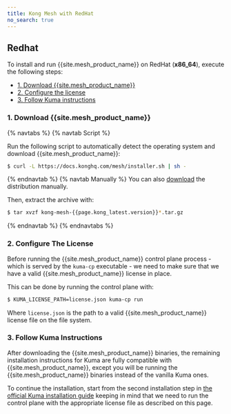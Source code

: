 ```yaml
---
title: Kong Mesh with RedHat
no_search: true
---
```


## Redhat

To install and run {{site.mesh_product_name}} on RedHat (**x86_64**), execute
the following steps:

* [1. Download {{site.mesh_product_name}}](#1-download-kong-mesh)
* [2. Configure the license](#2-configure-the-license)
* [3. Follow Kuma instructions](#3-follow-kuma-instructions)

### 1. Download {{site.mesh_product_name}}

{% navtabs %}
{% navtab Script %}

Run the following script to automatically detect the operating system
and download {{site.mesh_product_name}}:

```sh
$ curl -L https://docs.konghq.com/mesh/installer.sh | sh -
```
{% endnavtab %}
{% navtab Manually %}
You can also [download](https://kong.bintray.com/kong-mesh/kong-mesh-{{page.kong_latest.version}}-rhel-amd64.tar.gz) the distribution manually.

Then, extract the archive with:

```sh
$ tar xvzf kong-mesh-{{page.kong_latest.version}}*.tar.gz
```
{% endnavtab %}
{% endnavtabs %}

### 2. Configure The License

Before running the {{site.mesh_product_name}} control plane process - which is served by the `kuma-cp` executable - we need to make sure that we have a valid {{site.mesh_product_name}} license in place.

This can be done by running the control plane with:

```sh
$ KUMA_LICENSE_PATH=license.json kuma-cp run
```

Where `license.json` is the path to a valid {{site.mesh_product_name}} license file on the file system.

### 3. Follow Kuma Instructions

After downloading the {{site.mesh_product_name}} binaries, the remaining
installation instructions for Kuma are fully compatible with
{{site.mesh_product_name}}, except you will be running the
{{site.mesh_product_name}} binaries instead of the vanilla Kuma ones.

To continue the installation, start from the second installation step in
[the official Kuma installation guide](https://kuma.io/docs/0.7.1/installation/redhat/#_2-run-kuma) keeping in mind that we need to run the control plane with the appropriate license file as described on this page.
